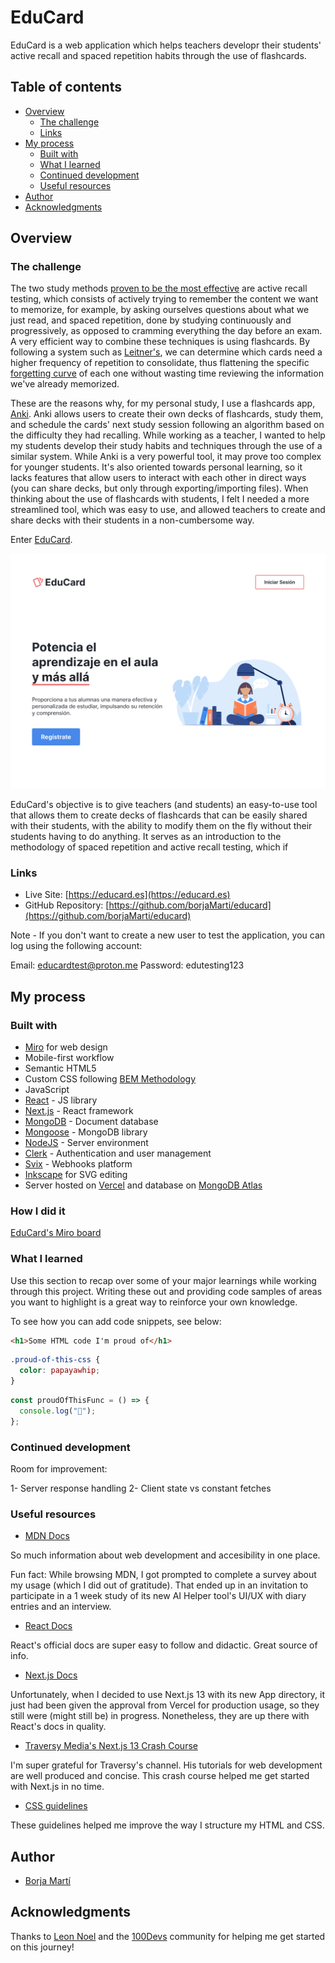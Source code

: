 # EduCard

EduCard is a web application which helps teachers developr their students' active recall and spaced repetition habits through the use of flashcards.

## Table of contents

- [Overview](#overview)
  - [The challenge](#the-challenge)
  - [Links](#links)
- [My process](#my-process)
  - [Built with](#built-with)
  - [What I learned](#what-i-learned)
  - [Continued development](#continued-development)
  - [Useful resources](#useful-resources)
- [Author](#author)
- [Acknowledgments](#acknowledgments)

## Overview

### The challenge

The two study methods [proven to be the most effective](https://scholar.google.es/scholar_url?url=https://bibliotecadigital.mineduc.cl/bitstream/handle/20.500.12365/17388/dunloskyimprovinglearning.pdf&hl=en&sa=X&ei=iyMEZd7_CNmDy9YPj-Ki8Ag&scisig=AFWwaeaysE_TSEk3SAVaAbKvAOTU&oi=scholarr) are active recall testing, which consists of actively trying to remember the content we want to memorize, for example, by asking ourselves questions about what we just read, and spaced repetition, done by studying continuously and progressively, as opposed to cramming everything the day before an exam. A very efficient way to combine these techniques is using flashcards. By following a system such as [Leitner's](https://en.wikipedia.org/wiki/Leitner_system), we can determine which cards need a higher frequency of repetition to consolidate, thus flattening the specific [forgetting curve](https://en.wikipedia.org/wiki/Forgetting_curve) of each one without wasting time reviewing the information we've already memorized.

These are the reasons why, for my personal study, I use a flashcards app, [Anki](https://apps.ankiweb.net/). Anki allows users to create their own decks of flashcards, study them, and schedule the cards' next study session following an algorithm based on the difficulty they had recalling. While working as a teacher, I wanted to help my students develop their study habits and techniques through the use of a similar system. While Anki is a very powerful tool, it may prove too complex for younger students. It's also oriented towards personal learning, so it lacks features that allow users to interact with each other in direct ways (you can share decks, but only through exporting/importing files). When thinking about the use of flashcards with students, I felt I needed a more streamlined tool, which was easy to use, and allowed teachers to create and share decks with their students in a non-cumbersome way.

Enter [EduCard](https://educard.es).

![EduCard Homepage](./public/readme/homepage.svg)

EduCard's objective is to give teachers (and students) an easy-to-use tool that allows them to create decks of flashcards that can be easily shared with their students, with the ability to modify them on the fly without their students having to do anything. It serves as an introduction to the methodology of spaced repetition and active recall testing, which if

### Links

- Live Site: [https://educard.es](https://educard.es)
- GitHub Repository: [https://github.com/borjaMarti/educard](https://github.com/borjaMarti/educard)

Note - If you don't want to create a new user to test the application, you can log using the following account:

Email: educardtest@proton.me
Password: edutesting123

## My process

### Built with

- [Miro](https://miro.com/) for web design
- Mobile-first workflow
- Semantic HTML5
- Custom CSS following [BEM Methodology](https://getbem.com/)
- JavaScript
- [React](https://reactjs.org/) - JS library
- [Next.js](https://nextjs.org/) - React framework
- [MongoDB](https://www.mongodb.com/) - Document database
- [Mongoose](https://mongoosejs.com/) - MongoDB library
- [NodeJS](https://nodejs.org/) - Server environment
- [Clerk](https://clerk.com/) - Authentication and user management
- [Svix](https://www.svix.com/) - Webhooks platform
- [Inkscape](https://inkscape.org/) for SVG editing
- Server hosted on [Vercel](https://vercel.com/) and database on [MongoDB Atlas](https://www.mongodb.com/atlas/database)

### How I did it

[EduCard's Miro board](https://miro.com/app/board/uXjVMEoRV0k=/?share_link_id=891155910537)

### What I learned

Use this section to recap over some of your major learnings while working through this project. Writing these out and providing code samples of areas you want to highlight is a great way to reinforce your own knowledge.

To see how you can add code snippets, see below:

```html
<h1>Some HTML code I'm proud of</h1>
```

```css
.proud-of-this-css {
  color: papayawhip;
}
```

```js
const proudOfThisFunc = () => {
  console.log("🎉");
};
```

### Continued development

Room for improvement:

1- Server response handling
2- Client state vs constant fetches

### Useful resources

- [MDN Docs](https://developer.mozilla.org/)

So much information about web development and accesibility in one place.

Fun fact: While browsing MDN, I got prompted to complete a survey about my usage (which I did out of gratitude). That ended up in an invitation to participate in a 1 week study of its new AI Helper tool's UI/UX with diary entries and an interview.

- [React Docs](https://react.dev/)

React's official docs are super easy to follow and didactic. Great source of info.

- [Next.js Docs](https://nextjs.org/docs/)

Unfortunately, when I decided to use Next.js 13 with its new App directory, it just had been given the approval from Vercel for production usage, so they still were (might still be) in progress. Nonetheless, they are up there with React's docs in quality.

- [Traversy Media's Next.js 13 Crash Course](https://www.youtube.com/watch?v=Y6KDk5iyrYE)

I'm super grateful for Traversy's channel. His tutorials for web development are well produced and concise. This crash course helped me get started with Next.js in no time.

- [CSS guidelines](https://cssguidelin.es/)

These guidelines helped me improve the way I structure my HTML and CSS.

## Author

- [Borja Martí](https://borjamarti.dev)

## Acknowledgments

Thanks to [Leon Noel](https://twitter.com/leonnoel) and the [100Devs](https://leonnoel.com/100devs/) community for helping me get started on this journey!
